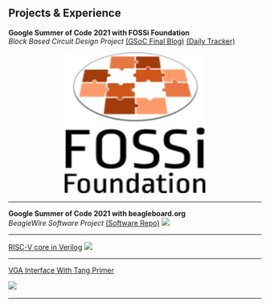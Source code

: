 ## Projects & Experience

**Google Summer of Code 2021 with FOSSi Foundation** \
*Block Based Circuit Design Project*
[(GSoC Final Blog)](/final_blog)
[(Daily Tracker)](/gsoc-2021)
<p align="center">
    <img width="280" height="280" src="images/FOSSi.jpeg">
</p>

---
**Google Summer of Code 2021 with beagleboard.org** \
*BeagleWire Software Project*
[(Software Repo)](https://github.com/BeagleWire/BeagleWire) 
<img src="images/Beagle_Gsoc.jpeg?raw=true"/>

---

[RISC-V core in Verilog](/rv)
<img src="images/rv.jpeg?raw=true"/>

---
[VGA Interface With Tang Primer](/vga)

<img src="images/vga.gif?raw=true"/>

---
